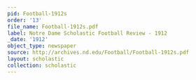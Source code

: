```yaml
---
pid: Football-1912s
order: '13'
file_name: Football-1912s.pdf
label: Notre Dame Scholastic Football Review - 1912
_date: '1912'
object_type: newspaper
source: http://archives.nd.edu/Football/Football-1912s.pdf
layout: scholastic
collection: scholastic
---
```


